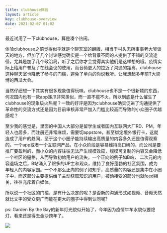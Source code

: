 ```yaml
---
title: clubhouse体验
layout: article
key: clubhouse-overview
date: 2021-02-07 01:02
---
```


最近试用了一下clubhouse，算是凑个热闹。

体验clubhouse之前觉得似乎就是个聊天室的翻版，相当于村头无所事事老大爷谈天的地方，但加了几个讨论感觉确实是一个给背景不同的人提供了不错的交流途径，尤其是加了几个政治局，听了之后你才会觉得其实他们是这样想的哦。疫情实际上给用户普及了在线会议的使用，而音频更大的拉近了沟通的距离，clubhouse这种聊天室也降低了参与的门槛，避免了单向的你说我听。让我想起多年前T大梁博的西瓜大会。

当然仔细想一下其实有很多现象值得玩味。clubhouse也不是一个很新颖的东西，何况国内也有一款app递爪非常类似，而一直不瘟不火。所以到底是什么催生了clubhouse的现象级火热呢？一致的好评是因为clubhouse确实促进了沟通提供了革命性的交流方式还是因为目前审核非常严加入门槛比较高而导致的小众圈子优越感呢？

至少我的感觉是，里面的中国人大部分是留学生或者国内互联网大厂RD、PM，年轻人也居多，而注册还非常麻烦，需要切appstore，甚至绑定境外银行卡，这就造成了用户的趋同，至于这个小圈子能持续输出高质量的内容多久还是值得观察的。一个app或者一个互联网产品，在小众阶段是容易维持高口碑的，而公司是要推广要盈利的，而小众的内容往往无法产生规模效应，规模可复制的内容又会降低一个社区的逼格，从而导致初始用户的流失。一个正向的例子如B站， 二次元的内容退场之后，B站涌入了跟多的UP主和观众，维持了良好蓬勃的社区氛围，成为年轻人的内容家园。一个不那么正向的例子如知乎，高质量的内容还是集中在小圈子中，而这部分主要提供给了主动获取知识的用户，被动接受的部分也就feed相关，往往充斥着自媒体。

所以说一个社区的门槛，是有什么决定的呢？是否新的沟通形式如视频、音频天然就比文字的受众更广而能在更大的圈子中得到认同呢?

ps: Garden By the Bay的新年灯光貌似开始了，今年因为疫情牛车水貌似要熄灯，看来还是得去金沙跨年了。

![](https://harrychen.oss-cn-beijing.aliyuncs.com/2021-02-06-173104.jpg)


